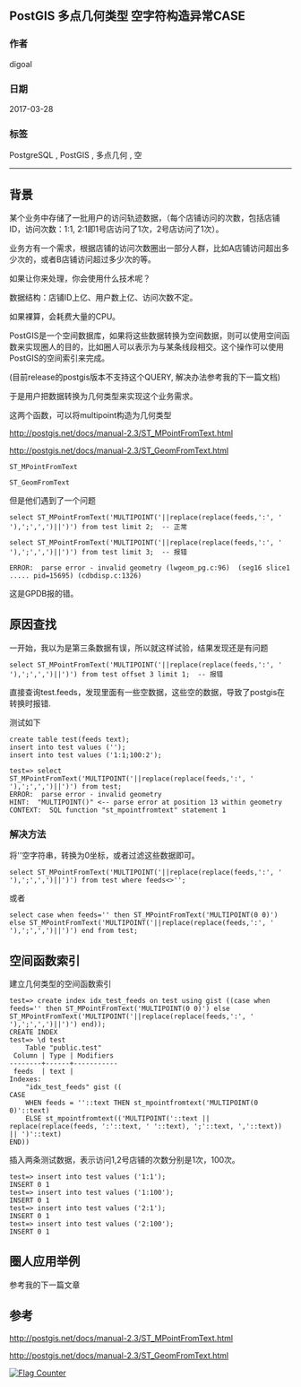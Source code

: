 ## PostGIS 多点几何类型 空字符构造异常CASE  
                                                                      
### 作者                                                                                                                   
digoal                                                                 
                                                                        
### 日期                                                                   
2017-03-28                                                                  
                                                                    
### 标签                                                                 
PostgreSQL , PostGIS , 多点几何 , 空              
                                                                      
----                                                                
                                                                         
## 背景        
某个业务中存储了一批用户的访问轨迹数据，（每个店铺访问的次数，包括店铺ID，访问次数：1:1, 2:1即1号店访问了1次，2号店访问了1次）。  
  
业务方有一个需求，根据店铺的访问次数圈出一部分人群，比如A店铺访问超出多少次的，或者B店铺访问超过多少次的等。  
  
如果让你来处理，你会使用什么技术呢？  
  
数据结构：店铺ID上亿、用户数上亿、访问次数不定。  
  
如果裸算，会耗费大量的CPU。  
  
PostGIS是一个空间数据库，如果将这些数据转换为空间数据，则可以使用空间函数来实现圈人的目的，比如圈人可以表示为与某条线段相交。这个操作可以使用PostGIS的空间索引来完成。  
  
(目前release的postgis版本不支持这个QUERY, 解决办法参考我的下一篇文档)  
  
于是用户把数据转换为几何类型来实现这个业务需求。  
  
这两个函数，可以将multipoint构造为几何类型  
  
http://postgis.net/docs/manual-2.3/ST_MPointFromText.html  
  
http://postgis.net/docs/manual-2.3/ST_GeomFromText.html  
  
```  
ST_MPointFromText  
  
ST_GeomFromText   
```  
  
但是他们遇到了一个问题  
  
```  
select ST_MPointFromText('MULTIPOINT('||replace(replace(feeds,':', ' '),';',',')||')') from test limit 2;  -- 正常  
  
select ST_MPointFromText('MULTIPOINT('||replace(replace(feeds,':', ' '),';',',')||')') from test limit 3;  -- 报错  
  
ERROR:  parse error - invalid geometry (lwgeom_pg.c:96)  (seg16 slice1 ..... pid=15695) (cdbdisp.c:1326)  
```  
  
这是GPDB报的错。  
  
## 原因查找  
一开始，我以为是第三条数据有误，所以就这样试验，结果发现还是有问题  
  
```  
select ST_MPointFromText('MULTIPOINT('||replace(replace(feeds,':', ' '),';',',')||')') from test offset 3 limit 1;  -- 报错  
```  
  
直接查询test.feeds，发现里面有一些空数据，这些空的数据，导致了postgis在转换时报错.  
  
测试如下  
  
```  
create table test(feeds text);  
insert into test values ('');  
insert into test values ('1:1;100:2');  
  
test=> select ST_MPointFromText('MULTIPOINT('||replace(replace(feeds,':', ' '),';',',')||')') from test;  
ERROR:  parse error - invalid geometry  
HINT:  "MULTIPOINT()" <-- parse error at position 13 within geometry  
CONTEXT:  SQL function "st_mpointfromtext" statement 1  
```  
  
### 解决方法  
将''空字符串，转换为0坐标，或者过滤这些数据即可。  
  
```  
select ST_MPointFromText('MULTIPOINT('||replace(replace(feeds,':', ' '),';',',')||')') from test where feeds<>'';  
```  
  
或者  
  
```  
select case when feeds='' then ST_MPointFromText('MULTIPOINT(0 0)') else ST_MPointFromText('MULTIPOINT('||replace(replace(feeds,':', ' '),';',',')||')') end from test;  
```  
  
## 空间函数索引  
建立几何类型的空间函数索引  
  
```  
test=> create index idx_test_feeds on test using gist ((case when feeds='' then ST_MPointFromText('MULTIPOINT(0 0)') else ST_MPointFromText('MULTIPOINT('||replace(replace(feeds,':', ' '),';',',')||')') end));  
CREATE INDEX  
test=> \d test  
    Table "public.test"  
 Column | Type | Modifiers   
--------+------+-----------  
 feeds  | text |   
Indexes:  
    "idx_test_feeds" gist ((  
CASE  
    WHEN feeds = ''::text THEN st_mpointfromtext('MULTIPOINT(0 0)'::text)  
    ELSE st_mpointfromtext(('MULTIPOINT('::text || replace(replace(feeds, ':'::text, ' '::text), ';'::text, ','::text)) || ')'::text)  
END))  
```  
  
插入两条测试数据，表示访问1,2号店铺的次数分别是1次，100次。  
  
```  
test=> insert into test values ('1:1');  
INSERT 0 1  
test=> insert into test values ('1:100');  
INSERT 0 1  
test=> insert into test values ('2:1');  
INSERT 0 1  
test=> insert into test values ('2:100');  
INSERT 0 1  
```  
  
## 圈人应用举例  
参考我的下一篇文章  
  
## 参考  
http://postgis.net/docs/manual-2.3/ST_MPointFromText.html  
  
http://postgis.net/docs/manual-2.3/ST_GeomFromText.html  
  
<a rel="nofollow" href="http://info.flagcounter.com/h9V1"  ><img src="http://s03.flagcounter.com/count/h9V1/bg_FFFFFF/txt_000000/border_CCCCCC/columns_2/maxflags_12/viewers_0/labels_0/pageviews_0/flags_0/"  alt="Flag Counter"  border="0"  ></a>  
  

